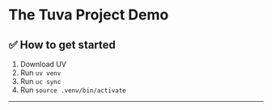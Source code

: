 # The Tuva Project Demo

## ✅ How to get started

1. Download UV
2. Run `uv venv`
3. Run `uc sync`
4. Run `source .venv/bin/activate`

---
